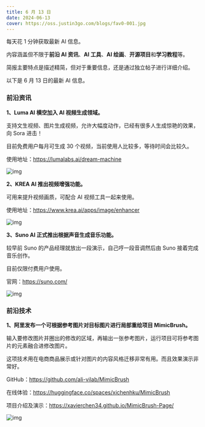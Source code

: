 ```yaml
---
title: 6 月 13 日
date: 2024-06-13
cover: https://oss.justin3go.com/blogs/fav0-001.jpg
---
```


每天花 1 分钟获取最新 AI 信息。

内容涵盖但不限于**前沿 AI 资讯**、**AI 工具**、**AI 绘画**、**开源项目**和**学习教程**等。

简报主要特点是描述精简，但对于重要信息，还是通过独立帖子进行详细介绍。

以下是 6 月 13 日的最新 AI 信息。

### **前沿资讯**

**1、Luma AI 横空加入 AI 视频生成领域。**

支持文生视频、图片生成视频，允许大幅度动作，已经有很多人生成惊艳的效果，向 Sora 进击！

目前免费用户每月可生成 30 个视频，当前使用人比较多，等待时间会比较久。

使用地址：https://lumalabs.ai/dream-machine

![img](https://eibot3u32o.feishu.cn/space/api/box/stream/download/asynccode/?code=YTgwMTRjODkzMzNjNGU1NTlmYmE0YjEyMDJmZmNhNTJfUUQ5UkpTbDY3N2lXNmtmQ1RzMGVMblJnSVJ1aG9iNE9fVG9rZW46WFBmS2JxQ3k2b3FxSEt4RU9tdGNvSXpLbmZmXzE3MTgzODU4NTI6MTcxODM4OTQ1Ml9WNA)

**2、KREA AI 推出视频增强功能。**

可用来提升视频画质，可配合 AI 视频工具一起来使用。

使用地址：https://www.krea.ai/apps/image/enhancer

![img](https://eibot3u32o.feishu.cn/space/api/box/stream/download/asynccode/?code=OTRhOGNjYTRkNTZlMTVlOTI3ZTJhMTdkMjA4ZWUxMmZfckl4Q2FPN25rYkNYV3Z5ejVHQ3VOck5NcVRwbWtUdHZfVG9rZW46SlhPYmJ2VWlSb2QwQmt4Z1I0U2NzQjhNbmxjXzE3MTgzODU4NTI6MTcxODM4OTQ1Ml9WNA)

**3、Suno AI 正式推出根据声音生成音乐功能。**

较早前 Suno 的产品经理就放出一段演示，自己哼一段音调然后由 Suno 接着完成音乐创作。

目前仅限付费用户使用。

官网：https://suno.com/

![img](https://eibot3u32o.feishu.cn/space/api/box/stream/download/asynccode/?code=ODNhMGNlYTdjMTIwNGFiNTc2OTgwZmUzZDkxYjVkMzVfdURnZkJQNHNNcTU5RG1CSlVkY0dINldLUHlJSE9seGhfVG9rZW46TnJPd2JSYldab3F3bE14dW9RbWNSWEQzbm5oXzE3MTgzODU4NTI6MTcxODM4OTQ1Ml9WNA)

### **前沿技术**

**1、阿里发布一个可根据参考图片对目标图片进行局部重绘项目 MimicBrush。**

输入要修改图片并圈出的修改的区域，再输出一张参考图片，运行项目可将参考图片的元素融合进修改图片。

这项技术用在电商商品展示或针对图片的内容风格迁移非常有用。而且效果演示非常好。

GitHub：https://github.com/ali-vilab/MimicBrush

在线体验：https://huggingface.co/spaces/xichenhku/MimicBrush

项目介绍及演示：https://xavierchen34.github.io/MimicBrush-Page/

![img](https://eibot3u32o.feishu.cn/space/api/box/stream/download/asynccode/?code=MTc2NmJjOTFiNGRmMzI3YjgzNThhZmE1NGE5NTkzZTRfQnBTZ2VLSXdDUVlNemhxVXhOWWRqVnZrS0hJV0Uyb3dfVG9rZW46VGNWMWJOaHcxb1VCc294ZVRMQ2NNTG9QblljXzE3MTgzODU4NTI6MTcxODM4OTQ1Ml9WNA)

